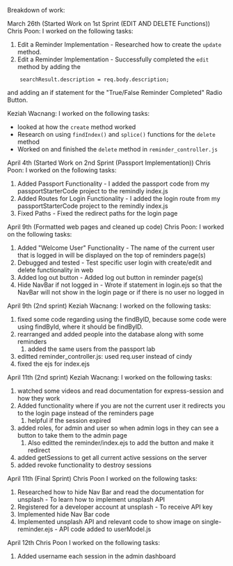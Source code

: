Breakdown of work:

March 26th (Started Work on 1st Sprint (EDIT AND DELETE Functions))
Chris Poon:
I worked on the following tasks:
1. Edit a Reminder Implementation - Researched how to create the `update` method.
2. Edit a Reminder Implementation - Successfully completed the `edit` method by adding the 
``` searchResult.title = req.body.title;
    searchResult.description = req.body.description;
```
and adding an if statement for the "True/False Reminder Completed" Radio Button.

Keziah Wacnang:
I worked on the following tasks:
- looked at how the `create` method worked 
- Research on using `findIndex()` and `splice()` functions for the `delete` method
- Worked on and finished the `delete` method in `reminder_controller.js` 

April 4th (Started Work on 2nd Sprint (Passport Implementation))
Chris Poon:
I worked on the following tasks:
1. Added Passport Functionality - I added the passport code from my passportStarterCode project to the remindly index.js
2. Added Routes for Login Functionality -  I added the login route from my passportStarterCode project to the remindly index.js
3. Fixed Paths - Fixed the redirect paths for the login page

April 9th (Formatted web pages and cleaned up code)
Chris Poon:
I worked on the following tasks:
1. Added "Welcome User" Functionality - The name of the current user that is logged in will be displayed on the top of reminders page(s)
2. Debugged and tested - Test specific user login with create/edit and delete functionality in web
3. Added log out button - Added log out button in reminder page(s)
4. Hide NavBar if not logged in - Wrote if statement in login.ejs so that the NavBar will not show in the login page or if there is no user no logged in

April 9th (2nd sprint)
Keziah Wacnang:
I worked on the following tasks:
1. fixed some code regarding using the findByID, because some code were using findById, where it should be findByID.
2. rearranged and added people into the database along with some reminders
   1. added the same users from the passport lab
3. editted reminder_controller.js: used req.user instead of cindy
4. fixed the ejs for index.ejs

April 11th (2nd sprint)
Keziah Wacnang:
I worked on the following tasks:
1. watched some videos and read documentation for express-session and how they work
2. Added functionality where if you are not the current user it redirects you to the login page instead of the reminders page
   1. helpful if the session expired
3. added roles, for admin and user so when admin logs in they can see a button to take them to the admin page
   1. Also editted the reminder/index.ejs to add the button and make it redirect
4. added getSessions to get all current active sessions on the server
5. added revoke functionality to destroy sessions

April 11th (Final Sprint)
Chris Poon
I worked on the following tasks:
1. Researched how to hide Nav Bar and read the documentation for unsplash - To learn how to implement unsplash API
2. Registered for a developer account at unsplash - To receive API key
3. Implemented hide Nav Bar code
4. Implemented unsplash API and relevant code to show image on single-reminder.ejs - API code added to userModel.js

April 12th 
Chris Poon
I worked on the following tasks:
1. Added username each session in the admin dashboard
